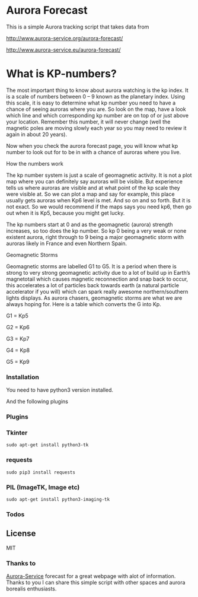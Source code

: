 # Aurora Forecast

This is a simple Aurora tracking script that takes data from

http://www.aurora-service.org/aurora-forecast/

http://www.aurora-service.eu/aurora-forecast/

#			       		What is KP-numbers? 

The most important thing to know about aurora watching is the kp index. It is a scale of numbers between 0 – 9 known as the planetary index. Using this scale, it is easy to determine what kp number you need to have a chance of seeing auroras where you are. So look on the map, have a look which line and which corresponding kp number are on top of or just above your location. Remember this number, it will never change (well the magnetic poles are moving slowly each year so you may need to review it again in about 20 years).

Now when you check the aurora forecast page, you will know what kp number to look out for to be in with a chance of auroras where you live.

How the numbers work

The kp number system is just a scale of geomagnetic activity. It is not a plot map where you can definitely say auroras will be visible. But experience tells us where auroras are visible and at what point of the kp scale they were visible at. So we can plot a map and say for example, this place usually gets auroras when Kp6 level is met. And so on and so forth. But it is not exact. So we would recommend if the maps says you need kp6, then go out when it is Kp5, because you might get lucky.

The kp numbers start at 0 and as the geomagnetic (aurora) strength increases, so too does the kp number. So kp 0 being a very weak or none existent aurora, right through to 9 being a major geomagnetic storm with auroras likely in France and even Northern Spain.

Geomagnetic Storms

Geomagnetic storms are labelled G1 to G5. It is a period when there is strong to very strong geomagnetic activity due to a lot of build up in Earth’s magnetotail which causes magnetic reconnection and snap back to occur, this accelerates a lot of particles back towards earth (a natural particle accelerator if you will) which can spark really awesome northern/southern lights displays. As aurora chasers, geomagnetic storms are what we are always hoping for. Here is a table which converts the G into Kp.



G1 = Kp5

G2 = Kp6

G3 = Kp7

G4 = Kp8

G5 = Kp9



### Installation

You need to have python3 version installed.

And the following plugins

### Plugins

### Tkinter
```
sudo apt-get install python3-tk
```

### requests
```
sudo pip3 install requests
```
### PIL (ImageTK, Image etc)
```
sudo apt-get install python3-imaging-tk
```

### Todos




License
----

MIT


### Thanks to
[Aurora-Service](http://www.aurora-service.eu/aurora-forecast/ "Aurora Service/forecast") forecast for a great webpage with alot of information. Thanks to you I can share this simple script with other spaces and aurora borealis enthusiasts.
